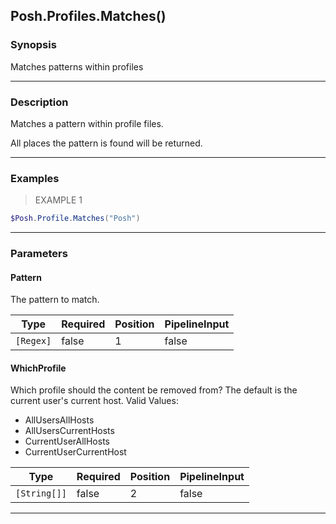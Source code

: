 Posh.Profiles.Matches()
-----------------------

### Synopsis
Matches patterns within profiles

---

### Description

Matches a pattern within profile files.

All places the pattern is found will be returned.

---

### Examples
> EXAMPLE 1

```PowerShell
$Posh.Profile.Matches("Posh")
```

---

### Parameters
#### **Pattern**
The pattern to match.

|Type     |Required|Position|PipelineInput|
|---------|--------|--------|-------------|
|`[Regex]`|false   |1       |false        |

#### **WhichProfile**
Which profile should the content be removed from?
The default is the current user's current host.
Valid Values:

* AllUsersAllHosts
* AllUsersCurrentHosts
* CurrentUserAllHosts
* CurrentUserCurrentHost

|Type        |Required|Position|PipelineInput|
|------------|--------|--------|-------------|
|`[String[]]`|false   |2       |false        |

---

